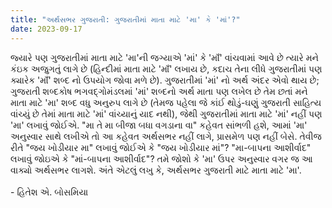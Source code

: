 ```yaml
---
title: "અર્થસભર ગુજરાતી: ગુજરાતીમાં માતા માટે 'મા' કે 'માં'?"
date: 2023-09-17
---
```

જ્યારે પણ ગુજરાતીમાં માતા માટે 'મા'ની જગ્યાએ 'માં' કે 'માઁ' વાંચવામાં આવે છે ત્યારે મને કંઇક અજુગતું લાગે છે (હિન્દીમાં માતા માટે 'માઁ' લખાય છે, કદાચ તેના લીધે ગુજરાતીમાં પણ ક્યારેક 'માઁ' શબ્દ નો ઉપયોગ જોવા મળે છે). ગુજરાતીમાં 'માં' નો અર્થ અંદર એવો થાય છે; ગુજરાતી શબ્દકોષ ભગવદ્ગોમંડલમાં 'માં' શબ્દનો અર્થ માતા પણ લખેલ છે તેમ છતાં મને માતા માટે 'મા' શબ્દ વધુ અનુરુપ લાગે છે (તેમજ પહેલા જે કાંઈ થોડું-ઘણું ગુજરાતી સાહિત્ય વાંચ્યું છે તેમાં માતા માટે 'માં' વાંચ્યાનું યાદ નથી), જેથી ગુજરાતીમાં માતા માટે 'માં' નહીં પણ 'મા' લખાવું જોઈએ. "મા તે મા બીજા બધા વગડાના વા" કહેવત સાંભળી હશે, આમાં 'મા' અનુસ્વાર સાથે લખીએ તો આ કહેવત અર્થસભર નહીં લાગે, પ્રાસમેળ પણ નહીં બેસે. તેવીજ રીતે "જય ખોડીયાર મા" લખાવું જોઈએ કે "જય ખોડીયાર માં"? "મા-બાપના આશીર્વાદ" લખાવું જોઇએ કે "માં-બાપના આશીર્વાદ"? તમે જોશો કે 'મા' ઉપર અનુસ્વાર વગર જ આ વાક્યો અર્થસભર લાગશે. અંતે એટલું લખુ કે, અર્થસભર ગુજરાતી માટે માતા માટે 'મા'.<br>
<br>
\- હિતેશ એ. બોસમિયા